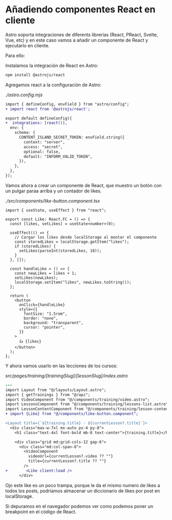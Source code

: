 # Añadiendo componentes React en cliente

Astro soporta integraciones de diferents librerías (React, PReact, Svelte, Vue, etc) y en este caso vamos a añadir un componente de React y ejecutarlo en cliente.

Para ello:

Instalamos la integración de React en Astro:

```bash
npm install @astrojs/react
```

Agregamos react a la configuración de Astro:

_./astro.config.mjs_

```diff
import { defineConfig, envField } from "astro/config";
+ import react from '@astrojs/react';

export default defineConfig({
+  integrations: [react()],
  env: {
    schema: {
      CONTENT_ISLAND_SECRET_TOKEN: envField.string({
        context: "server",
        access: "secret",
        optional: false,
        default: "INFORM_VALID_TOKEN",
      }),
    },
  },
});
```

Vamos ahora a crear un componente de React, que muestro un botón con un pulgar paraa arriba y un contador de likes.

_./src/components/like-button.component.tsx_

```tsx
import { useState, useEffect } from "react";

export const Like: React.FC = () => {
  const [likes, setLikes] = useState<number>(0);

  useEffect(() => {
    // Cargar los likes desde localStorage al montar el componente
    const storedLikes = localStorage.getItem("likes");
    if (storedLikes) {
      setLikes(parseInt(storedLikes, 10));
    }
  }, []);

  const handleLike = () => {
    const newLikes = likes + 1;
    setLikes(newLikes);
    localStorage.setItem("likes", newLikes.toString());
  };

  return (
    <button
      onClick={handleLike}
      style={{
        fontSize: "1.5rem",
        border: "none",
        background: "transparent",
        cursor: "pointer",
      }}
    >
      👍 {likes}
    </button>
  );
};
```

Y ahora vamos usarlo en las lecciones de los cursos:

_src/pages/training/[trainingSlug]/[lessonSlug]/index.astro_

```diff
---
import Layout from "@/layouts/Layout.astro";
import { getTrainings } from "@/api";
import VideoComponent from "@/components/training/video.astro";
import LessonsComponent from "@/components/training/lessons-list.astro";
import LessonContentComponent from "@/components/training/lesson-content.astro";
+ import {Like} from "@/components/like-button.component";
```

```diff
<Layout title={`${training.title} - ${currentLesson?.title}`}>
  <div class="max-w-7xl mx-auto px-4 py-8">
    <h1 class="text-4xl font-bold mb-8 text-center">{training.title}</h1>

    <div class="grid md:grid-cols-12 gap-6">
      <div class="md:col-span-8">
        <VideoComponent
          videoUrl={currentLesson?.video ?? ""}
          title={currentLesson?.title ?? ""}
        />
+        <Like client:load />
      </div>

```

Ojo este like es un poco trampa, porque le da el mismo numero de likes a todos los posts, podríamos almacenar un diccionario de likes por post en localStorage.

Si depuramos en el navegador podemos ver como podemos poner un breakpoint en el código de React.
